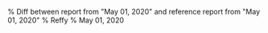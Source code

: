 % Diff between report from "May 01, 2020" and reference report from "May 01, 2020"
% Reffy
% May 01, 2020

